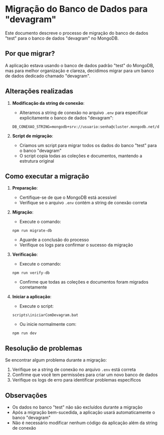 # Migração do Banco de Dados para "devagram"

Este documento descreve o processo de migração do banco de dados "test" para o banco de dados "devagram" no MongoDB.

## Por que migrar?

A aplicação estava usando o banco de dados padrão "test" do MongoDB, mas para melhor organização e clareza, decidimos migrar para um banco de dados dedicado chamado "devagram".

## Alterações realizadas

1. **Modificação da string de conexão**:
   - Alteramos a string de conexão no arquivo `.env` para especificar explicitamente o banco de dados "devagram":
   ```
   DB_CONEXAO_STRING=mongodb+srv://usuario:senha@cluster.mongodb.net/devagram
   ```

2. **Script de migração**:
   - Criamos um script para migrar todos os dados do banco "test" para o banco "devagram"
   - O script copia todas as coleções e documentos, mantendo a estrutura original

## Como executar a migração

1. **Preparação**:
   - Certifique-se de que o MongoDB está acessível
   - Verifique se o arquivo `.env` contém a string de conexão correta

2. **Migração**:
   - Execute o comando:
   ```
   npm run migrate-db
   ```
   - Aguarde a conclusão do processo
   - Verifique os logs para confirmar o sucesso da migração

3. **Verificação**:
   - Execute o comando:
   ```
   npm run verify-db
   ```
   - Confirme que todas as coleções e documentos foram migrados corretamente

4. **Iniciar a aplicação**:
   - Execute o script:
   ```
   scripts\iniciarComDevagram.bat
   ```
   - Ou inicie normalmente com:
   ```
   npm run dev
   ```

## Resolução de problemas

Se encontrar algum problema durante a migração:

1. Verifique se a string de conexão no arquivo `.env` está correta
2. Confirme que você tem permissões para criar um novo banco de dados
3. Verifique os logs de erro para identificar problemas específicos

## Observações

- Os dados no banco "test" não são excluídos durante a migração
- Após a migração bem-sucedida, a aplicação usará automaticamente o banco "devagram"
- Não é necessário modificar nenhum código da aplicação além da string de conexão